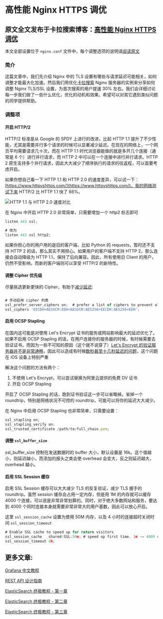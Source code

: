 # 高性能 Nginx HTTPS 调优

## 原文全文发布于卡拉搜索博客：[高性能 Nginx HTTPS 调优](https://kalasearch.cn/blog/high-performance-nginx-tls-tuning/)

本文全部设置位于 `nginx.conf` 文件中，每个调整选项的说明请[阅读原文](https://kalasearch.cn/blog/high-performance-nginx-tls-tuning/)

### 简介
这篇文章中，我们先介绍 Nginx 中的 TLS 设置有哪些与请求延迟可能相关，如何调整才能最大化加速。然后我们用优化[卡拉搜索](https://kalasearch.cn) Nginx 服务器的实例来分享如何调整 Nginx TLS/SSL 设置，为首次搜索的用户提速 30% 左右。我们会详细讨论每一步我们做了一些什么优化，优化的动机和效果。希望可以对其它遇到类似问题的同学提供帮助。


### 调整项

#### 开启 HTTP/2

HTTP/2 标准是从 Google 的 SPDY 上进行的改进，比起 HTTP 1.1 提升了不少性能，尤其是需要并行多个请求的时候可以显著减少延迟。在现在的网络上，一个网页平均需要请求几十次，而在 HTTP 1.1 时代浏览器能做的就是多开几个连接（通常是 6 个）进行并行请求，而 HTTP 2 中可以在一个连接中进行并行请求。HTTP 2 原生支持多个并行请求，因此大大减少了顺序执行的请求的往返程，可以首要考虑开启。

如果你想自己看一下 HTTP 1.1 和 HTTP 2.0 的速度差异，可以试一下：[https://www.httpvshttps.com/](https://www.httpvshttps.com/)。我的网络测试下来 HTTP/2 比 HTTP 1.1 快了 66%。

![HTTP 1.1 与 HTTP 2.0 速度对比](https://kalasearch.cn/static/147fc37e212cbc9ec6d35a7a8560fa05/29007/HTTP2-speed-compare.png)


在 Nginx 中开启 HTTP 2.0 非常简单，只需要增加一个 http2 标志即可

```jsx
listen 443 ssl;

# 改为
listen 443 ssl http2;
```

如果你担心你的用户用的是旧的客户端，比如 Python 的 requests，暂时还不支持 HTTP 2 的话，那么其实不用担心。如果用户的客户端不支持 HTTP 2，那么连接会自动降级为 HTTP 1.1，保持了后向兼容。因此，所有使用旧 Client 的用户，仍然不受影响，而新的客户端则可以享受 HTTP/2 的新特性。



#### 调整 Cipher 优先级

尽量挑选更新更快的 Cipher，有助于[减少延迟](https://stackoverflow.com/questions/36672261/how-to-reduce-ssl-time-of-website):

```jsx

# 手动启用 cipher 列表
ssl_prefer_server_ciphers on;  # prefer a list of ciphers to prevent old and slow ciphers
ssl_ciphers 'EECDH+AESGCM:EDH+AESGCM:AES256+EECDH:AES256+EDH';
```

#### 启用 OCSP Stapling

在国内这可能是对使用 Let's Encrypt 证书的服务或网站影响最大的延迟优化了。如果不启用 OCSP Stapling 的话，在用户连接你的服务器的时候，有时候需要去验证证书。而因为一些不可知的原因（这个就不说穿了）[Let's Encrypt 的验证服务器并不是非常通畅](https://juejin.cn/post/6844904135653851150)，因此可以造成有时候[数秒甚至十几秒延迟的问题](https://jhuo.ca/post/ocsp-stapling-letsencrypt/)，这个问题在 iOS 设备上特别严重

解决这个问题的方法有两个：

1. 不使用 Let's Encrypt，可以尝试替换为阿里云提供的免费 DV 证书
2. 开启 OCSP Stapling

开启了 OCSP Stapling 的话，跑到证书验证这一步可以省略掉。省掉一个 roundtrip，特别是网络状况不可控的 roundtrip，可能可以将你的延迟大大减少。

在 Nginx 中启用 OCSP Stapling 也非常简单，只需要设置：

```jsx
ssl_stapling on;
ssl_stapling_verify on;
ssl_trusted_certificate /path/to/full_chain.pem;
```
#### 调整 `ssl_buffer_size`

ssl_buffer_size 控制在发送数据时的 buffer 大小，默认设置是 16k。这个值越小，则延迟越小，而添加的报头之类会使 overhead 会变大，反之则延迟越大，overhead 越小。


#### 启用 SSL Session 缓存

启用 SSL Session 缓存可以大大减少 TLS 的反复验证，减少 TLS 握手的 roundtrip。虽然 session 缓存会占用一定内存，但是用 1M 的内存就可以缓存 4000 个连接，可以说是非常非常划算的。同时，对于绝大多数网站和服务，要达到 4000 个同时连接本身就需要非常非常大的用户基数，因此可以放心开启。

这里 `ssl_session_cache` 设置为使用 50M 内存，以及 4 小时的连接超时关闭时间 `ssl_session_timeout`

```jsx
# Enable SSL cache to speed up for return visitors
ssl_session_cache   shared:SSL:50m; # speed up first time. 1m ~= 4000 connections
ssl_session_timeout 4h;
```


## 更多文章:

[Grafana 中文教程](https://kalasearch.cn/blog/grafana-with-prometheus-tutorial/)

[REST API 设计指南](https://kalasearch.cn/blog/rest-api-best-practices/)

[ElasticSearch 终极教程 - 第一章](https://kalasearch.cn/blog/elasticsearch-tutorial/)

[ElasticSearch 终极教程 - 第二章](https://kalasearch.cn/blog/chapter2-run-elastic-search-locally/)

[ElasticSearch 终极教程 - 第三章](https://kalasearch.cn/blog/chapter3-elastic-search-and-lucene/)


